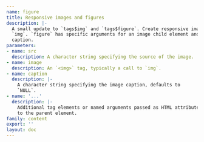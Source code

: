```yaml
---
name: figure
title: Responsive images and figures
description: |-
  A small update to `tags$img` and `tags$figure`. Create responsive images with
  `img`. `figure` has specific arguments for an image child element and image
  caption.
parameters:
- name: src
  description: A character string specifying the source of the image.
- name: image
  description: An `<img>` tag, typically a call to `img`.
- name: caption
  description: |-
    A character string specifying the image caption, defaults to
    `NULL`.
- name: '...'
  description: |-
    Additional tag elements or named arguments passed as HTML attributes
    to the parent element.
family: content
export: ''
layout: doc
---
```

